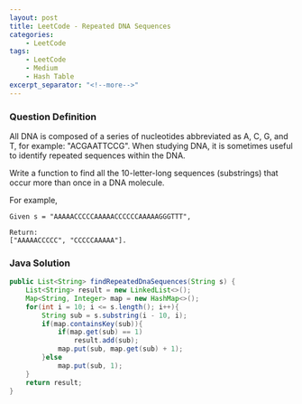 ```yaml
---
layout: post
title: LeetCode - Repeated DNA Sequences
categories:
    - LeetCode
tags:
    - LeetCode
    - Medium
    - Hash Table
excerpt_separator: "<!--more-->"
---
```


### Question Definition
All DNA is composed of a series of nucleotides abbreviated as A, C, G, and T, for example: "ACGAATTCCG". When studying DNA, it is sometimes useful to identify repeated sequences within the DNA.

Write a function to find all the 10-letter-long sequences (substrings) that occur more than once in a DNA molecule.

For example,
```
Given s = "AAAAACCCCCAAAAACCCCCCAAAAAGGGTTT",

Return:
["AAAAACCCCC", "CCCCCAAAAA"].
```
### Java Solution
```java
public List<String> findRepeatedDnaSequences(String s) {
    List<String> result = new LinkedList<>();
    Map<String, Integer> map = new HashMap<>();
    for(int i = 10; i <= s.length(); i++){
        String sub = s.substring(i - 10, i);
        if(map.containsKey(sub)){
            if(map.get(sub) == 1)
                result.add(sub);
            map.put(sub, map.get(sub) + 1);
        }else
            map.put(sub, 1);
    }
    return result;
}
```